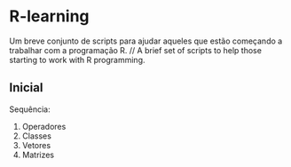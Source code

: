 # R-learning
Um breve conjunto de scripts para ajudar aqueles que estão começando a trabalhar com a programação R. // A brief set of scripts to help those starting to work with R programming.

## Inicial
Sequência:
1) Operadores
2) Classes
3) Vetores
4) Matrizes

